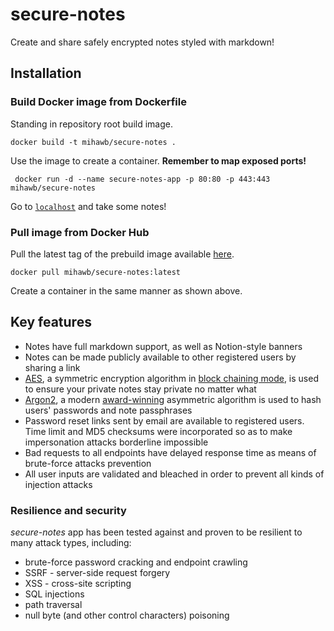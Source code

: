 # secure-notes

Create and share safely encrypted notes styled with markdown!

## Installation

### Build Docker image from Dockerfile
Standing in repository root build image.
```
docker build -t mihawb/secure-notes .
```
Use the image to create a container. **Remember to map exposed ports!**
```
 docker run -d --name secure-notes-app -p 80:80 -p 443:443 mihawb/secure-notes
```
Go to [`localhost`](https://localhost) and take some notes!

### Pull image from Docker Hub
Pull the latest tag of the prebuild image available [here](https://hub.docker.com/r/mihawb/secure-notes/tags).
```
docker pull mihawb/secure-notes:latest
```
Create a container in the same manner as shown above.

## Key features
* Notes have full markdown support, as well as Notion-style banners
* Notes can be made publicly available to other registered users by sharing a link
* [AES](https://en.wikipedia.org/wiki/Advanced_Encryption_Standard), a symmetric encryption algorithm in [block chaining mode](https://en.wikipedia.org/wiki/Block_cipher_mode_of_operation), is used to ensure your private notes stay private no matter what
* [Argon2](https://github.com/p-h-c/phc-winner-argon2), a modern [award-winning](https://www.password-hashing.net/) asymmetric algorithm is used to hash users' passwords and note passphrases 
* Password reset links sent by email are available to registered users. Time limit and MD5 checksums were incorporated so as to make impersonation attacks borderline impossible
* Bad requests to all endpoints have delayed response time as means of brute-force attacks prevention
* All user inputs are validated and bleached in order to prevent all kinds of injection attacks

### Resilience and security
*secure-notes* app has been tested against and proven to be resilient to many attack types, including:
* brute-force password cracking and endpoint crawling
* SSRF - server-side request forgery
* XSS - cross-site scripting	
* SQL injections
* path traversal
* null byte (and other control characters) poisoning